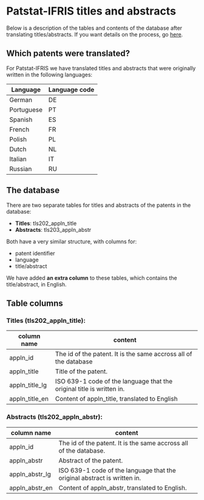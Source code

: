 # Patstat-IFRIS titles and abstracts

Below is a description of the tables and contents of the database after
translating titles/abstracts. If you want details on the process, go
[here](script.md). 

## Which patents were translated?

For Patstat-IFRIS we have translated titles and abstracts that were originally
written in the following languages:

| Language   | Language code |
|------------|---------------|
| German     | DE            |
| Portuguese | PT            |
| Spanish    | ES            |
| French     | FR            |
| Polish     | PL            |
| Dutch      | NL            |
| Italian    | IT            |
| Russian    | RU            |

## The database

There are two separate tables for titles and abstracts of the patents in the database: 

- **Titles**: tls202_appln_title
- **Abstracts**: tls203_appln_abstr

Both have a very similar structure, with columns for:

- patent identifier
- language
- title/abstract

We have added **an extra column** to these tables, which contains the title/abstract, in English.

## Table columns

### Titles (**tls202_appln_title**):

| column name    | content                                                               |
|----------------|-----------------------------------------------------------------------|
| appln_id       | The id of the patent. It is the same accross all of the database      |
| appln_title    | Title of the patent.                                                  |
| appln_title_lg | ISO 639-1 code of the language that the original title is written in. |
| appln_title_en | Content of appln_title, translated to English                         |

### Abstracts (**tls202_appln_abstr**):

| column name    | content                                                                  |
|----------------|--------------------------------------------------------------------------|
| appln_id       | The id of the patent. It is the same accross all of the database.        |
| appln_abstr    | Abstract of the patent.                                                  |
| appln_abstr_lg | ISO 639-1 code of the language that the original abstract is written in. |
| appln_abstr_en | Content of appln_abstr, translated to English.                           |
